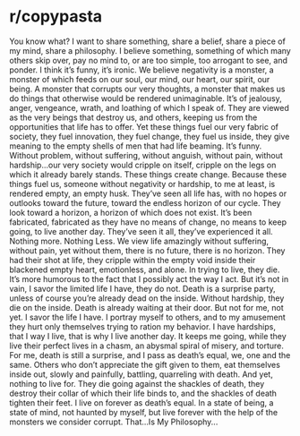 # r/copypasta

You know what? I want to share something, share a belief, share a piece of my mind, share a philosophy. I believe something, something of which many others skip over, pay no mind to, or are too simple, too arrogant to see, and ponder. I think it’s funny, it’s ironic. We believe negativity is a monster, a monster of which feeds on our soul, our mind, our heart, our spirit, our being. A monster that corrupts our very thoughts, a monster that makes us do things that otherwise would be rendered unimaginable. It’s of jealousy, anger, vengeance, wrath, and loathing of which I speak of. They are viewed as the very beings that destroy us, and others, keeping us from the opportunities that life has to offer. Yet these things fuel our very fabric of society, they fuel innovation, they fuel change, they fuel us inside, they give meaning to the empty shells of men that had life beaming. It’s funny. Without problem, without suffering, without anguish, without pain, without hardship...our very society would cripple on itself, cripple on the legs on which it already barely stands. These things create change. Because these things fuel us, someone without negativity or hardship, to me at least, is rendered empty, an empty husk. They’ve seen all life has, with no hopes or outlooks toward the future, toward the endless horizon of our cycle. They look toward a horizon, a horizon of which does not exist. It’s been fabricated, fabricated as they have no means of change, no means to keep going, to live another day. They’ve seen it all, they’ve experienced it all. Nothing more. Nothing Less. We view life amazingly without suffering, without pain, yet without them, there is no future, there is no horizon. They had their shot at life, they cripple within the empty void inside their blackened empty heart, emotionless, and alone. In trying to live, they die. It’s more humorous to the fact that I possibly act the way I act. But it’s not in vain, I savor the limited life I have, they do not. Death is a surprise party, unless of course you’re already dead on the inside. Without hardship, they die on the inside. Death is already waiting at their door. But not for me, not yet. I savor the life I have. I portray myself to others, and to my amusement they hurt only themselves trying to ration my behavior. I have hardships, that I way I live, that is why I live another day. It keeps me going, while they live their perfect lives in a chasm, an abysmal spiral of misery, and torture. For me, death is still a surprise, and I pass as death’s equal, we, one and the same. Others who don’t appreciate the gift given to them, eat themselves inside out, slowly and painfully, battling, quarreling with death. And yet, nothing to live for. They die going against the shackles of death, they destroy their collar of which their life binds to, and the shackles of death tighten their feet. I live on forever as death’s equal. In a state of being, a state of mind, not haunted by myself, but live forever with the help of the monsters we consider corrupt. That...Is My Philosophy...
